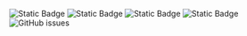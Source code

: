 ![Static Badge](https://img.shields.io/badge/blacklists-60-000000) ![Static Badge](https://img.shields.io/badge/blacklisted-2731296-cc0000) ![Static Badge](https://img.shields.io/badge/whitelisted-2242-00CC00) ![Static Badge](https://img.shields.io/badge/streaming_blacklist-28106-000000) ![GitHub issues](https://img.shields.io/github/issues/fabriziosalmi/blacklists)
